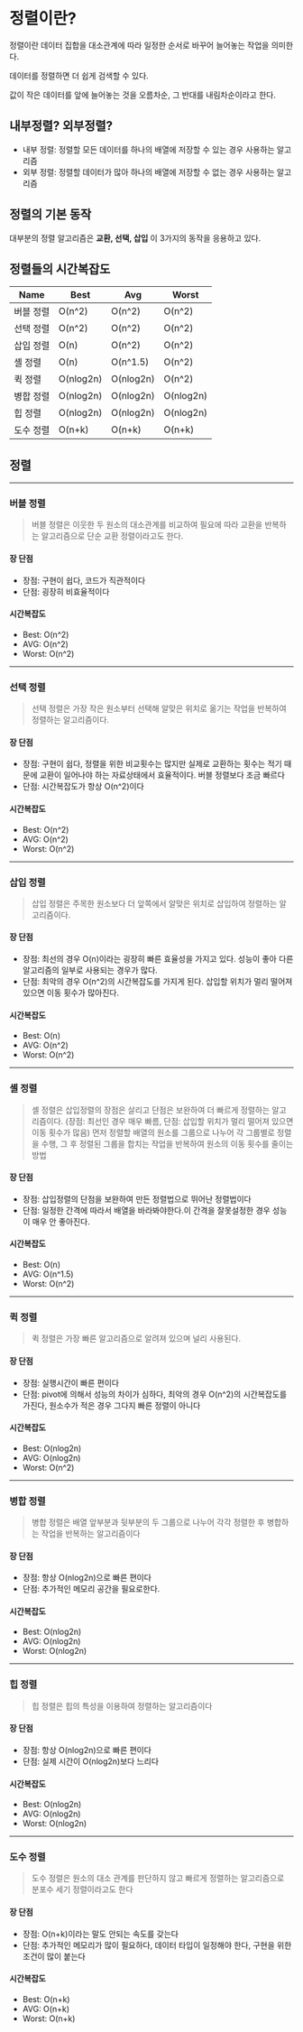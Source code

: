 # 정렬이란? 

정렬이란 데이터 집합을 대소관계에 따라 일정한 순서로 바꾸어 늘어놓는 작업을 의미한다.

데이터를 정렬하면 더 쉽게 검색할 수 있다.

값이 작은 데이터를 앞에 늘어놓는 것을 오름차순, 그 반대를 내림차순이라고 한다.

## 내부정렬? 외부정렬?

* 내부 정렬: 정렬할 모든 데이터를 하나의 배열에 저장할 수 있는 경우 사용하는 알고리즘
* 외부 정렬: 정렬할 데이터가 많아 하나의 배열에 저장할 수 없는 경우 사용하는 알고리즘

## 정렬의 기본 동작 
대부분의 정렬 알고리즘은 **교환, 선택, 삽입** 이 3가지의 동작을 응용하고 있다.

## 정렬들의 시간복잡도
|Name|Best|Avg|Worst|
|------|---|---|---|
|버블 정렬|O(n^2)|O(n^2)|O(n^2)|
|선택 정렬|O(n^2)|O(n^2)|O(n^2)|
|삽입 정렬|O(n)|O(n^2)|O(n^2)|
|셸 정렬|O(n)|O(n^1.5)|O(n^2)|
|퀵 정렬|O(nlog2n)|O(nlog2n)|O(n^2)|
|병합 정렬|O(nlog2n)|O(nlog2n)|O(nlog2n)|
|힙 정렬|O(nlog2n)|O(nlog2n)|O(nlog2n)|
|도수 정렬|O(n+k)|O(n+k)|O(n+k)|



## 정렬

---

### 버블 정렬
> 버블 정렬은 이웃한 두 원소의 대소관계를 비교하여 필요에 따라 교환을 반복하는 알고리즘으로 단순 교환 정렬이라고도 한다.

#### 장 단점
* 장점: 구현이 쉽다, 코드가 직관적이다
* 단점: 굉장히 비효율적이다

#### 시간복잡도 
* Best: O(n^2)
* AVG: O(n^2)
* Worst: O(n^2)

--- 

### 선택 정렬
> 선택 정렬은 가장 작은 원소부터 선택해 알맞은 위치로 옮기는 작업을 반복하여 정렬하는 알고리즘이다. 

#### 장 단점
* 장점: 구현이 쉽다, 정렬을 위한 비교횟수는 많지만 실제로 교환하는 횟수는 적기 때문에 교환이 일어나야 하는 자료상태에서 효율적이다. 버블 정렬보다 조금 빠르다
* 단점: 시간복잡도가 항상 O(n^2)이다

#### 시간복잡도 
* Best: O(n^2)
* AVG: O(n^2)
* Worst: O(n^2)

---

### 삽입 정렬
> 삽입 정렬은 주목한 원소보다 더 앞쪽에서 알맞은 위치로 삽입하여 정렬하는 알고리즘이다. 

#### 장 단점
* 장점: 최선의 경우 O(n)이라는 굉장히 빠른 효율성을 가지고 있다. 성능이 좋아 다른 알고리즘의 일부로 사용되는 경우가 많다.
* 단점: 최악의 경우 O(n^2)의 시간복잡도를 가지게 된다. 삽입할 위치가 멀리 떨어져 있으면 이동 횟수가 많아진다.

#### 시간복잡도 
* Best: O(n)
* AVG: O(n^2)
* Worst: O(n^2)

---

### 셸 정렬
> 셸 정렬은 삽입정렬의 장점은 살리고 단점은 보완하여 더 빠르게 정렬하는 알고리즘이다.
> (장점: 최선인 경우 매우 빠름, 단점: 삽입할 위치가 멀리 떨어져 있으면 이동 횟수가 많음)
> 먼저 정렬할 배열의 원소를 그룹으로 나누어 각 그룹별로 정렬을 수행, 그 후 정렬된 그룹을 합치는 작업을 반복하여 원소의 이동 횟수를 줄이는 방법

#### 장 단점
* 장점: 삽입정렬의 단점을 보완하여 만든 정렬법으로 뛰어난 정렬법이다
* 단점: 일정한 간격에 따라서 배열을 바라봐야한다.이 간격을 잘못설정한 경우 성능이 매우 안 좋아진다.

#### 시간복잡도 
* Best: O(n)
* AVG: O(n^1.5)
* Worst: O(n^2)

---

### 퀵 정렬
>퀵 정렬은 가장 빠른 알고리즘으로 알려져 있으며 널리 사용된다.

#### 장 단점
* 장점: 실행시간이 빠른 편이다
* 단점: pivot에 의해서 성능의 차이가 심하다, 최악의 경우 O(n^2)의 시간복잡도를 가진다, 원소수가 적은 경우 그다지 빠른 정렬이 아니다

#### 시간복잡도 
* Best: O(nlog2n)
* AVG: O(nlog2n)
* Worst: O(n^2)

---

### 병합 정렬
>병합 정렬은 배열 앞부분과 뒷부분의 두 그룹으로 나누어 각각 정렬한 후 병합하는 작업을 반복하는 알고리즘이다

#### 장 단점
* 장점: 항상 O(nlog2n)으로 빠른 편이다
* 단점: 추가적인 메모리 공간을 필요로한다.

#### 시간복잡도 
* Best: O(nlog2n)
* AVG: O(nlog2n)
* Worst: O(nlog2n)

---

### 힙 정렬
>힙 정렬은 힙의 특성을 이용하여 정렬하는 알고리즘이다

#### 장 단점
* 장점: 항상 O(nlog2n)으로 빠른 편이다
* 단점: 실제 시간이 O(nlog2n)보다 느리다

#### 시간복잡도 
* Best: O(nlog2n)
* AVG: O(nlog2n)
* Worst: O(nlog2n)

---

### 도수 정렬
>도수 정렬은 원소의 대소 관계를 판단하지 않고 빠르게 정렬하는 알고리즘으로 분포수 세기 정렬이라고도 한다

#### 장 단점
* 장점: O(n+k)이라는 말도 안되는 속도를 갖는다
* 단점: 추가적인 메모리가 많이 필요하다, 데이터 타입이 일정해야 한다, 구현을 위한 조건이 많이 붙는다

#### 시간복잡도 
* Best: O(n+k)
* AVG: O(n+k)
* Worst: O(n+k)
